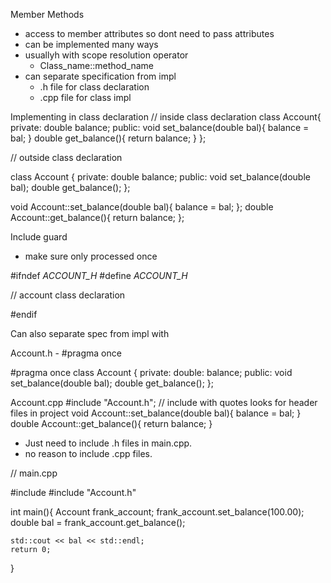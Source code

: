 Member Methods

- access to member attributes so dont need to pass attributes
- can be implemented many ways
- usuallyh with scope resolution operator
  - Class_name::method_name
- can separate specification from impl 
  - .h file for class declaration
  - .cpp file for class impl 

Implementing in class declaration
// inside class declaration
class Account{
    private:
        double balance;
    public:
        void set_balance(double bal){
            balance = bal;
        }
        double get_balance(){
            return balance;
        }
};

// outside class declaration

class Account {
    private:
        double balance;
    public:
        void set_balance(double bal);
        double get_balance();
};

void Account::set_balance(double bal){
    balance = bal;
};
double Account::get_balance(){
    return balance;
};

Include guard  
- make sure only processed once

#ifndef _ACCOUNT_H_
#define _ACCOUNT_H_ 

// account class declaration

#endif

Can also separate spec from impl with 


Account.h - #pragma once 

#pragma once
class Account {
    private: 
        double: balance;
    public:
        void set_balance(double bal);
        double get_balance();
};

Account.cpp
#include "Account.h"; // include with quotes looks for header files in project
void Account::set_balance(double bal){
    balance = bal;
}
double Account::get_balance(){
    return balance;
}

- Just need to include .h files in main.cpp.
- no reason to include .cpp files. 

// main.cpp

#include <iostream>
#include "Account.h"

int main(){
    Account frank_account;
    frank_account.set_balance(100.00);
    double bal = frank_account.get_balance();

    std::cout << bal << std::endl;
    return 0;
}

